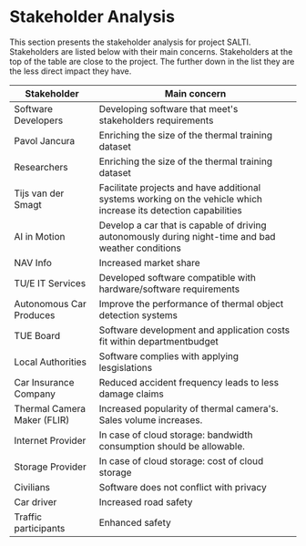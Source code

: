# Stakeholder Analysis
This section presents the stakeholder analysis for project SALTI.
Stakeholders are listed below with their main concerns. Stakeholders at the top of the table are close to the project. The further down in the list they are the less direct impact they have.

| Stakeholder             | Main concern                                                      |
| ------------------------| ------------------------------------------------------------------|
| Software Developers     | Developing software that meet's stakeholders requirements         | 
| Pavol Jancura           | Enriching the size of the thermal training dataset                |
| Researchers             | Enriching the size of the thermal training dataset                |
| Tijs van der Smagt      | Facilitate projects and have additional systems working on the vehicle which increase its detection capabilities |
| AI in Motion            | Develop a car that is capable of driving autonomously during night-time and bad weather conditions |
| NAV Info                | Increased market share
| TU/E IT Services        | Developed software compatible with hardware/software requirements |
| Autonomous Car Produces | Improve the performance of thermal object detection systems       |
| TUE Board               | Software development and application costs fit within departmentbudget |
| Local Authorities       | Software complies with applying lesgislations |
| Car Insurance Company   | Reduced accident frequency leads to less damage claims |
| Thermal Camera Maker (FLIR)| Increased popularity of thermal camera's. Sales volume increases.|
| Internet Provider       | In case of cloud storage: bandwidth consumption should be allowable.|
| Storage Provider        | In case of cloud storage: cost of cloud storage|
| Civilians               | Software does not conflict with privacy   |
| Car driver              | Increased road safety | 
| Traffic participants    | Enhanced safety | 



